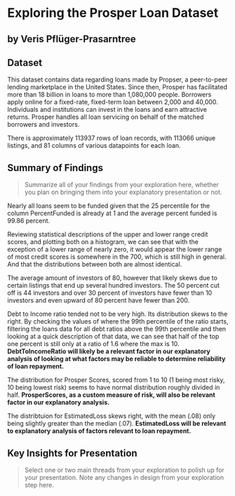 # Exploring the Prosper Loan Dataset
## by Veris Pflüger-Prasarntree


## Dataset

This dataset contains data regarding loans made by Propser, a peer-to-peer lending marketplace in the United States. Since then, Prosper has facilitated more than 18 billion in loans to more than 1,080,000 people. Borrowers apply online for a fixed-rate, fixed-term loan between 2,000 and 40,000. Individuals and institutions can invest in the loans and earn attractive returns. Prosper handles all loan servicing on behalf of the matched borrowers and investors. 

There is approximately 113937 rows of loan records, with 113066 unique listings, and 81 columns of various datapoints for each loan.


## Summary of Findings

> Summarize all of your findings from your exploration here, whether you plan on bringing them into your explanatory presentation or not.

Nearly all loans seem to be funded given that the 25 percentile for the column PercentFunded is already at 1 and the average percent funded is 99.86 percent.

Reviewing statistical descriptions of the upper and lower range credit scores, and plotting both on a histogram, we can see that with the exception of a lower range of nearly zero, it would appear the lower range of most credit scores is somewhere in the 700, which is still high in general. And that the distributions between both are almost identical.

The average amount of investors of 80, however that likely skews due to certain listings that end up several hundred investors. The 50 percent cut off is 44 investors and over 30 percent of investors have fewer than 10 investors and even upward of 80 percent have fewer than 200.

Debt to Income ratio tended not to be very high. Its distribution skews to the right. By checking the values of where the 99th percentile of the ratio starts, filtering the loans data for all debt ratios above the 99th percentile and then looking at a quick description of that data, we can see that half of the top one percent is still only at a ratio of 1.6 where the max is 10. **DebtToIncomeRatio will likely be a relevant factor in our explanatory analysis of looking at what factors may be reliable to determine reliability of loan repayment.**

The distribution for Prosper Scores, scored from 1 to 10 (1 being most risky, 10 being lowest risk) seems to have normal distribution roughly divided in half. **ProsperScores, as a custom measure of risk, will also be relevant factor in our explanatory analysis.**

The distribtuion for EstimatedLoss skews right, with the mean (.08) only being slightly greater than the median (.07). **EstimatedLoss will be relevant to explanatory analysis of factors relevant to loan repayment.**




## Key Insights for Presentation

> Select one or two main threads from your exploration to polish up for your presentation. Note any changes in design from your exploration step here.
